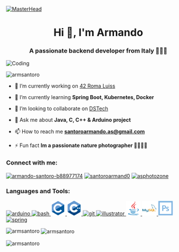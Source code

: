 [![MasterHead](https://cdnb.artstation.com/p/assets/images/images/021/769/623/large/kyle-pind-shot1.jpg?1593854639)](https://rishavchanda.io)
<h1 align="center">Hi 👋, I'm Armando</h1>
<h3 align="center">A passionate backend developer from Italy 👾🐱‍🏍</h3>
<img alt="Coding" width="400" src="https://media0.giphy.com/media/qgQUggAC3Pfv687qPC/giphy.gif">

<p align="left"> <img src="https://komarev.com/ghpvc/?username=armsantoro&label=Profile%20views&color=0e75b6&style=flat" alt="armsantoro" /> </p>

- 🔭 I’m currently working on [42 Roma Luiss](https://github.com/armsantoro/42RomaLuiss)

- 🌱 I’m currently learning **Spring Boot, Kubernetes, Docker**

- 👯 I’m looking to collaborate on [DSTech](https://www.dstech.it/)

- 💬 Ask me about **Java, C, C++ & Arduino project**

- 📫 How to reach me **santoroarmando.as@gmail.com**

- ⚡ Fun fact **Im a passionate nature photographer 📸🐲🐆🦈**

<h3 align="left">Connect with me:</h3>
<p align="left">
<a href="https://linkedin.com/in/armando-santoro-b88977174" target="blank"><img align="center" src="https://raw.githubusercontent.com/rahuldkjain/github-profile-readme-generator/master/src/images/icons/Social/linked-in-alt.svg" alt="armando-santoro-b88977174" height="30" width="40" /></a>
<a href="https://fb.com/santoroarmand0" target="blank"><img align="center" src="https://raw.githubusercontent.com/rahuldkjain/github-profile-readme-generator/master/src/images/icons/Social/facebook.svg" alt="santoroarmand0" height="30" width="40" /></a>
<a href="https://instagram.com/asphotozone" target="blank"><img align="center" src="https://raw.githubusercontent.com/rahuldkjain/github-profile-readme-generator/master/src/images/icons/Social/instagram.svg" alt="asphotozone" height="30" width="40" /></a>
</p>

<h3 align="left">Languages and Tools:</h3>
<p align="left"> <a href="https://www.arduino.cc/" target="_blank" rel="noreferrer"> <img src="https://cdn.worldvectorlogo.com/logos/arduino-1.svg" alt="arduino" width="40" height="40"/> </a> <a href="https://www.gnu.org/software/bash/" target="_blank" rel="noreferrer"> <img src="https://www.vectorlogo.zone/logos/gnu_bash/gnu_bash-icon.svg" alt="bash" width="40" height="40"/> </a> <a href="https://www.cprogramming.com/" target="_blank" rel="noreferrer"> <img src="https://raw.githubusercontent.com/devicons/devicon/master/icons/c/c-original.svg" alt="c" width="40" height="40"/> </a> <a href="https://www.w3schools.com/cpp/" target="_blank" rel="noreferrer"> <img src="https://raw.githubusercontent.com/devicons/devicon/master/icons/cplusplus/cplusplus-original.svg" alt="cplusplus" width="40" height="40"/> </a> <a href="https://git-scm.com/" target="_blank" rel="noreferrer"> <img src="https://www.vectorlogo.zone/logos/git-scm/git-scm-icon.svg" alt="git" width="40" height="40"/> </a> <a href="https://www.adobe.com/in/products/illustrator.html" target="_blank" rel="noreferrer"> <img src="https://www.vectorlogo.zone/logos/adobe_illustrator/adobe_illustrator-icon.svg" alt="illustrator" width="40" height="40"/> </a> <a href="https://www.java.com" target="_blank" rel="noreferrer"> <img src="https://raw.githubusercontent.com/devicons/devicon/master/icons/java/java-original.svg" alt="java" width="40" height="40"/> </a> <a href="https://www.mysql.com/" target="_blank" rel="noreferrer"> <img src="https://raw.githubusercontent.com/devicons/devicon/master/icons/mysql/mysql-original-wordmark.svg" alt="mysql" width="40" height="40"/> </a> <a href="https://www.photoshop.com/en" target="_blank" rel="noreferrer"> <img src="https://raw.githubusercontent.com/devicons/devicon/master/icons/photoshop/photoshop-line.svg" alt="photoshop" width="40" height="40"/> </a> <a href="https://spring.io/" target="_blank" rel="noreferrer"> <img src="https://www.vectorlogo.zone/logos/springio/springio-icon.svg" alt="spring" width="40" height="40"/> </a> </p>

<p><img align="left" src="https://github-readme-stats.vercel.app/api/top-langs?username=armsantoro&show_icons=true&locale=en&layout=compact" alt="armsantoro" /></p>

<p>&nbsp;<img align="center" src="https://github-readme-stats.vercel.app/api?username=armsantoro&show_icons=true&locale=en" alt="armsantoro" /></p>

<p><img align="center" src="https://github-readme-streak-stats.herokuapp.com/?user=armsantoro&" alt="armsantoro" /></p>
